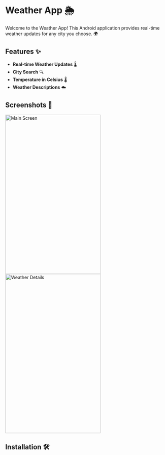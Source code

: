 # Weather App 🌦️

Welcome to the Weather App! This Android application provides real-time weather updates for any city you choose. 🌍

## Features ✨
- **Real-time Weather Updates** 🌡️
- **City Search** 🔍
- **Temperature in Celsius** 🌡️
- **Weather Descriptions** ☁️

## Screenshots 📸
<img src="screenshot1.png" alt="Main Screen" width="300" height ="500" />
<img src="screenshot2.png" alt="Weather Details" width="300" height="500"  />

## Installation 🛠️


